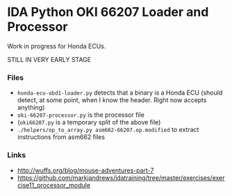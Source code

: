 IDA Python OKI 66207 Loader and Processor
=========================================

Work in progress for Honda ECUs.

STILL IN VERY EARLY STAGE


### Files

- `honda-ecu-obd1-loader.py` detects that a binary is a Honda ECU (should detect, at some point, when I know the header. Right now accepts anything)
- `oki-66207-processor.py` is the processor file
- (`oki66207.py` is a temporary split of the above file)
- `./helpers/op_to_array.py asm662-66207.op.modified` to extract instructions from asm662 files

### Links

- http://wuffs.org/blog/mouse-adventures-part-7
- https://github.com/markjandrews/idatraining/tree/master/exercises/exercise11_processor_module
